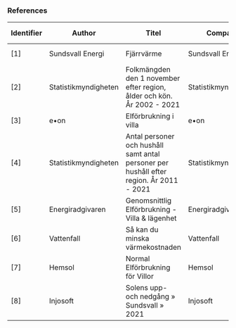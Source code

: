 ### References

| Identifier | Author | Titel | Company | Date created | Type | Available | Accessed |
| ---------- | ------ | ----- | ------- | ------------ | ---- | --------- | -------- |
| [1] | Sundsvall Energi | Fjärrvärme | Sundsvall Energi | 22 11 2022 | Online | https://sundsvallenergi.se/privat/fjarrvarme/ |  22 11 2022 |
| [2] | Statistikmyndigheten | Folkmängden den 1 november efter region, ålder och kön. År 2002 - 2021 | Statistikmyndigheten | 22 12 2022 | Online | https://www.statistikdatabasen.scb.se/pxweb/sv/ssd/START__BE__BE0101__BE0101A/FolkmangdNov/table/tableViewLayout1/ |  22 12 2022 |
| [3] | e•on | Elförbrukning i villa | e•on | 16 11 2022 | Online | https://www.eon.se/el/guider-tips/villa |  22 11 2022 |
| [4] | Statistikmyndigheten | Antal personer och hushåll samt antal personer per hushåll efter region. År 2011 - 2021 | Statistikmyndigheten | 22 11 2022 | Online | https://www.statistikdatabasen.scb.se/pxweb/sv/ssd/START__BE__BE0101__BE0101S/HushallT09/table/tableViewLayout1/ |  22 11 2022 |
| [5] | Energiradgivaren | Genomsnittlig Elförbrukning - Villa & lägenhet | Energiradgivaren | 2021 | Online | https://www.energiradgivaren.se/2011/09/elforbrukning-i-en-genomsnittlig-villa-respektive-lagenhet/ |  23 11 2022 |
| [6] | Vattenfall | Så kan du minska värmekostnaden | Vattenfall | 2022 | Online | https://www.vattenfall.se/fokus/tips-rad/minska-varmekostnaden/ |  23 11 2022 |
| [7] | Hemsol | Normal Elförbrukning för Villor | Hemsol | 16 11 2022 | Online | https://hemsol.se/solceller/elforbrukning-villa/ |  29 11 2022 |
| [8] | Injosoft | Solens upp- och nedgång » Sundsvall » 2021 | Injosoft | 2021 21 31 | Online | https://www.dinstartsida.se/solen-ort.asp?id=1710&year=2021 | 06 12 2022 |

